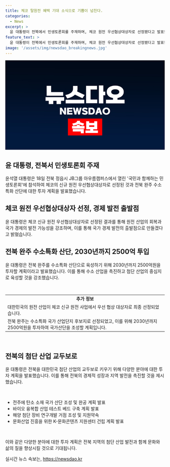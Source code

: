 ```yaml
---
title: 체코 탈원전 혜택 기대 소식으로 기쁨이 넘친다.
categories:
  - News
excerpt: >
  윤 대통령이 전북에서 민생토론회를 주재하며, 체코 원전 우선협상대상자로 선정됐다고 발표함. 이에 따라 체코 원전 사업을 통해 국내 산업이 발전할 것으로 전망. 또한 전북 완주를 수소특화 산단으로 육성하여 2030년까지 2500억원 투입 예정. 윤 대통령은 전북을 첨단 산업의 교두보로 강조하며, 탄소 부품과 응용 기술을 중심으로 국가산단을 조성할 계획 밝힘. 그 외에도 바이오 융복합 산업, 해양 무인 장비 연구등을 통해 전북 경제 활성화를 모색 중이라고 전하고 있음.
feature_text: >
  윤 대통령이 전북에서 민생토론회를 주재하며, 체코 원전 우선협상대상자로 선정됐다고 발표함. 이에 따라 체코 원전 사업을 통해 국내 산업이 발전할 것으로 전망. 또한 전북 완주를 수소특화 산단으로 육성하여 2030년까지 2500억원 투입 예정. 윤 대통령은 전북을 첨단 산업의 교두보로 강조하며, 탄소 부품과 응용 기술을 중심으로 국가산단을 조성할 계획 밝힘. 그 외에도 바이오 융복합 산업, 해양 무인 장비 연구등을 통해 전북 경제 활성화를 모색 중이라고 전하고 있음.
image: '/assets/img/newsdao_breakingnews.jpg'
---
```


<p><img src="/assets/img/newsdao_breakingnews.jpg" alt="pcversion 속보" /></p>

<h2 data-ke-size="size26">윤 대통령, 전북서 민생토론회 주재</h2>

<p data-ke-size="size16">윤석열 대통령은 18일 전북 정읍시 JB그룹 아우름캠퍼스에서 열린 '국민과 함께하는 민생토론회'에 참석하여 체코의 신규 원전 우선협상대상자로 선정된 것과 전북 완주 수소특화 산단에 대한 투자 계획을 발표했습니다.</p>

<h2 data-ke-size="size26">체코 원전 우선협상대상자 선정, 경제 발전 출발점</h2>

<p data-ke-size="size16">윤 대통령은 체코 신규 원전 우선협상대상자로 선정된 결과를 통해 원전 산업의 회복과 국가 경제의 발전 가능성을 강조하며, 이를 통해 국가 경제 발전의 출발점으로 만들겠다고 밝혔습니다.</p>

<h2 data-ke-size="size26">전북 완주 수소특화 산단, 2030년까지 2500억 투입</h2>

<p data-ke-size="size16">윤 대통령은 전북 완주를 수소특화 산단으로 육성하기 위해 2030년까지 2500억원을 투자할 계획이라고 발표했습니다. 이를 통해 수소 산업을 촉진하고 첨단 산업의 중심지로 육성할 것을 강조했습니다.</p>

<p data-ke-size="size16">&nbsp;</p>

<table>
    <tbody>
        <tr>
            <td style="text-align: center; height: 17px;"><b>추가 정보</b></td>
        </tr>
        <tr>
            <td style="text-align: left; height: 17px;">대한민국의 원전 산업이 체코 신규 원전 사업에서 우선 협상 대상자로 최종 선정되었습니다.</td>
        </tr>
        <tr>
            <td style="text-align: left; height: 2px;">전북 완주는 수소특화 국가 산업단지 후보지로 선정되었고, 이를 위해 2030년까지 2500억원을 투자하여 국가산단을 조성할 계획입니다.</td>
        </tr>
    </tbody>
</table>

<p data-ke-size="size16">&nbsp;</p>

<h2 data-ke-size="size26">전북의 첨단 산업 교두보로</h2>

<p data-ke-size="size16">윤 대통령은 전북을 대한민국 첨단 산업의 교두보로 키우기 위해 다양한 분야에 대한 투자 계획을 발표했습니다. 이를 통해 전북의 경제적 성장과 지역 발전을 촉진할 것을 제시했습니다.</p>

<p data-ke-size="size16">&nbsp;</p>

<ul>
    <li>전주에 탄소 소재 국가 산단 조성 및 완공 계획 발표</li>
    <li>바이오 융복합 산업 테스트 베드 구축 계획 발표</li>
    <li>해양 첨단 장비 연구개발 거점 조성 및 지원약속</li>
    <li>문화산업 진흥을 위한 K-문화콘텐츠 지원센터 건립 계획 발표</li>
</ul>

<p data-ke-size="size16">&nbsp;</p>

<p data-ke-size="size16">이와 같은 다양한 분야에 대한 투자 계획은 전북 지역의 첨단 산업 발전과 함께 문화와 삶의 질을 향상시킬 것으로 기대됩니다.</p>
실시간 뉴스 속보는, <a href="https://newsdao.kr" rel="dofollow">https://newsdao.kr</a>


